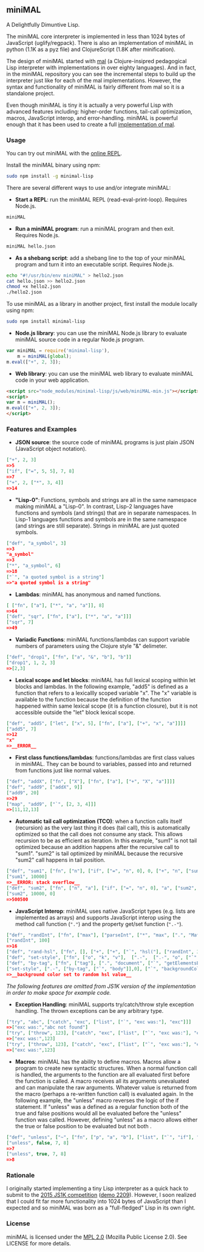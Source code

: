 ## miniMAL

A Delightfully Dimuntive Lisp.

The miniMAL core interpreter is implemented in less than 1024 bytes of
JavaScript (uglify/regpack). There is also an implementation of
miniMAL in python (1.1K as a pyz file) and ClojureScript (1.8K
after minification).

The design of miniMAL started with
[mal](https://github.com/kanaka/mal) (a Clojure-insipred pedagogical
Lisp interpreter with implementations in over eighty languages).
And in fact, in the miniMAL repository you can see the incremental
steps to build up the interpreter just like for each of the mal
implementations. However, the syntax and functionality of miniMAL is
fairly different from mal so it is a standalone project.

Even though miniMAL is tiny it is actually a very powerful Lisp with
advanced features including: higher-order functions, tail-call
optimization, macros, JavaScript interop, and error-handling. miniMAL
is powerful enough that it has been used to create a full
[implementation of mal](https://github.com/kanaka/mal/tree/master/miniMAL).

### Usage

You can try out miniMAL with the [online REPL](http://kanaka.github.io/miniMAL/).

Install the miniMAL binary using npm:

```bash
sudo npm install -g minimal-lisp
```

There are several different ways to use and/or integrate miniMAL:

* **Start a REPL**: run the miniMAL REPL (read-eval-print-loop). Requires
  Node.js.
```bash
miniMAL
```

* **Run a miniMAL program**: run a miniMAL program and then exit.
  Requires Node.js.
```bash
miniMAL hello.json
```

* **As a shebang script**: add a shebang line to the top of your
  miniMAL program and turn it into an executable script. Requires
  Node.js.
```bash
echo "#!/usr/bin/env miniMAL" > hello2.json
cat hello.json >> hello2.json
chmod +x hello2.json
./hello2.json
```

To use miniMAL as a library in another project, first install the
module locally using npm:

```bash
sudo npm install minimal-lisp
```

* **Node.js library**: you can use the miniMAL Node.js library to
  evaluate miniMAL source code in a regular Node.js program.
```javascript
var miniMAL = require('minimal-lisp'),
    m = miniMAL(global);
m.eval(["+", 2, 3]);
```

* **Web library**: you can use the miniMAL web library to evaluate
  miniMAL code in your web application.
```html
<script src="node_modules/minimal-lisp/js/web/miniMAL-min.js"></script>
<script>
var m = miniMAL();
m.eval(["+", 2, 3]);
</script>
```


### Features and Examples

* **JSON source**: the source code of miniMAL programs is just plain
  JSON (JavaScript object notation).
```json
["+", 2, 3]
=>5
["if", ["=", 5, 5], 7, 8]
=>7
["+", 2, ["*", 3, 4]]
=>14
```

* **"Lisp-0"**: Functions, symbols and strings
  are all in the same namespace making miniMAL a "Lisp-0". In
  contrast, Lisp-2 languages have functions and symbols (and strings)
  that are in separate namespaces. In Lisp-1 languages functions and
  symbols are in the same namespace (and strings are still separate).
  Strings in miniMAL are just quoted symbols.
```json
["def", "a_symbol", 3]
=>3
"a_symbol"
=>3
["*", "a_symbol", 6]
=>18
["`", "a quoted symbol is a string"]
=>"a quoted symbol is a string"
```

* **Lambdas**: miniMAL has anonymous and named functions.
```json
[ ["fn", ["a"], ["*", "a", "a"]], 8]
=>64
["def", "sqr", ["fn", ["a"], ["*", "a", "a"]]]
["sqr", 7]
=>49
```

* **Variadic Functions**: miniMAL functions/lambdas can support
  variable numbers of parameters using the Clojure style "&"
  delimeter.
```json
["def", "drop1", ["fn", ["a", "&", "b"], "b"]]
["drop1", 1, 2, 3]
=>[2,3]
```

* **Lexical scope and let blocks**: miniMAL has full lexical scoping
  within let blocks and lambdas. In the following example, "add5" is
  defined as a function that refers to a lexicallly scoped variable
  "x". The "x" variable is available to the function because the
  definition of the function happened within same lexical scope
  (it is a function closure), but it is not accessible outside the
  "let" block lexical scope.
```json
["def", "add5", ["let", ["x", 5], ["fn", ["a"], ["+", "x", "a"]]]]
["add5", 7]
=>12
"x"
=>__ERROR__
```

* **First class functions/lambdas**: functions/lambdas are first class
  values in miniMAL. They can be bound to variables, passed into and
  returned from functions just like normal values.
```json
["def", "addX", ["fn", ["X"], ["fn", ["a"], ["+", "X", "a"]]]]
["def", "add9", ["addX", 9]]
["add9", 20]
=>29
["map", "add9", ["`", [2, 3, 4]]]
=>[11,12,13]
```

* **Automatic tail call optimization (TCO)**: when a function calls
  itself (recursion) as the very last thing it does (tail call), this
  is automatically optimized so that the call does not consume any
  stack.  This allows recursion to be as efficient as iteration. In
  this example, "sum1" is not tail optimized because an addition
  happens after the recursive call to "sum1". "sum2" is tail optimized
  by miniMAL because the recursive "sum2" call happens in tail
  position.
```json
["def", "sum1", ["fn", ["n"], ["if", ["=", "n", 0], 0, ["+", "n", ["sum1", ["-", "n", 1]]]]]]
["sum1", 10000]
=>__ERROR: stack overflow__
["def", "sum2", ["fn", ["n", "a"], ["if", ["=", "n", 0], "a", ["sum2", ["-", "n", 1], ["+", "n", "a"]]]]]
["sum2", 10000, 0]
=>500500
```

* **JavaScript Interop**: miniMAL uses native JavaScript types (e.g.
  lists are implemented as arrays) and supports JavaScript interop
  using the method call function (`"."`) and the property get/set
  function (`".-"`).
```json
["def", "randInt", ["fn", ["max"], ["parseInt", ["*", "max", [".", "Math", ["`", "random"]]]]]]
["randInt", 100]
=>16
["def", "rand-hsl", ["fn", [], ["+", ["+", ["`", "hsl("], ["randInt", 360]], ["`", ", 50%, 70%)"]]]]
["def", "set-style", ["fn", ["o", "k", "v"],  [".-",  [".-", "o", ["`", "style"]], "k", "v"]]]
["def", "by-tag", ["fn", ["tag"], [".", "document", ["`", "getElementsByTagName"], "tag"]]]
["set-style", [".-", ["by-tag", ["`", "body"]],0], ["`", "backgroundColor"], ["rand-hsl"]]
=>__background color set to random hsl value__
```

*The following features are omitted from JS1K version of the
implementation in order to make space for example code.*

* **Exception Handling**: miniMAL supports try/catch/throw style
  exception handling. The thrown exceptions can be any arbitrary type.
```json
["try", "abc", ["catch", "exc", ["list", ["`", "exc was:"], "exc"]]]
=>["exc was:","abc not found"]
["try", ["throw", 123], ["catch", "exc", ["list", ["`", "exc was:"], "exc"]]]
=>["exc was:",123]
["try", ["throw", 123], ["catch", "exc", ["list", ["`", "exc was:"], "exc"]]]
=>["exc was:",123]
```

* **Macros**: miniMAL has the ability to define macros. Macros allow
  a program to create new syntactic structures. When a normal
  function call is handled, the arguments to the function are all
  evaluated first before the function is called. A macro receives all
  its arguments unevaluated and can manipulate the raw arguments.
  Whatever value is returned from the macro (perhaps a re-written
  function call) is evaluated again. In the following example, the
  "unless" macro reverses the logic of the if statement. If "unless"
  was a defined as a regular function both of the true and false
  positions would all be evaluated before the "unless" function was
  called.  However, defining "unless" as a macro allows either the
  true or false position to be evaluated but not both .
```json
["def", "unless", ["~", ["fn", ["p", "a", "b"], ["list", ["`", "if"], "p", "b", "a"]]]]
["unless", false, 7, 8]
=>7
["unless", true, 7, 8]
=>8
```

### Rationale

I originally started implementing a tiny Lisp interpreter as a quick
hack to submit to the [2015 JS1K
competition](http://js1k.com/2015-hypetrain/)
([demo 2209](http://js1k.com/2015-hypetrain/demo/2209)). However,
I soon realized that I could fit far more functionality into 1024
bytes of JavaScript than I expected and so miniMAL was born as
a "full-fledged" Lisp in its own right.

### License

miniMAL is licensed under the [MPL 2.0](http://www.mozilla.org/MPL/2.0/) (Mozilla Public License 2.0).
See LICENSE for more details.

